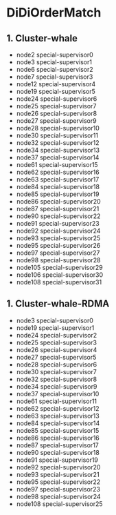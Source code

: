 # DiDiOrderMatch

## 1. Cluster-whale
* node2 special-supervisor0
* node3 special-supervisor1
* node6 special-supervisor2
* node7 special-supervisor3
* node12 special-supervisor4
* node19 special-supervisor5
* node24 special-supervisor6
* node25 special-supervisor7
* node26 special-supervisor8
* node27 special-supervisor9
* node28 special-supervisor10
* node30 special-supervisor11
* node32 special-supervisor12
* node34 special-supervisor13
* node37 special-supervisor14
* node61 special-supervisor15
* node62 special-supervisor16
* node63 special-supervisor17
* node84 special-supervisor18
* node85 special-supervisor19
* node86 special-supervisor20
* node87 special-supervisor21
* node90 special-supervisor22
* node91 special-supervisor23
* node92 special-supervisor24
* node93 special-supervisor25
* node95 special-supervisor26
* node97 special-supervisor27
* node98 special-supervisor28
* node105 special-supervisor29
* node106 special-supervisor30
* node108 special-supervisor31

## 1. Cluster-whale-RDMA
* node3 special-supervisor0
* node19 special-supervisor1
* node24 special-supervisor2
* node25 special-supervisor3
* node26 special-supervisor4
* node27 special-supervisor5
* node28 special-supervisor6
* node30 special-supervisor7
* node32 special-supervisor8
* node34 special-supervisor9
* node37 special-supervisor10
* node61 special-supervisor11
* node62 special-supervisor12
* node63 special-supervisor13
* node84 special-supervisor14
* node85 special-supervisor15
* node86 special-supervisor16
* node87 special-supervisor17
* node90 special-supervisor18
* node91 special-supervisor19
* node92 special-supervisor20
* node93 special-supervisor21
* node95 special-supervisor22
* node97 special-supervisor23
* node98 special-supervisor24
* node108 special-supervisor25
